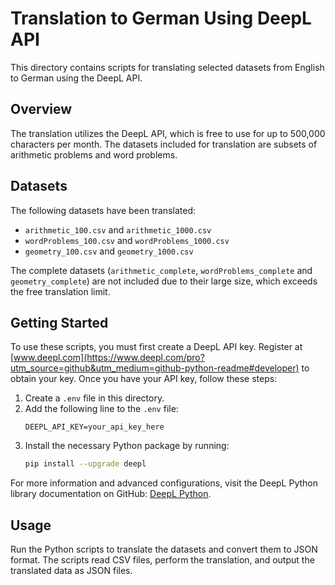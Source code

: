 # Translation to German Using DeepL API

This directory contains scripts for translating selected datasets from English to German using the DeepL API.

## Overview

The translation utilizes the DeepL API, which is free to use for up to 500,000 characters per month. The datasets included for translation are subsets of arithmetic problems and word problems.

## Datasets

The following datasets have been translated:

- `arithmetic_100.csv` and `arithmetic_1000.csv`
- `wordProblems_100.csv` and `wordProblems_1000.csv`
- `geometry_100.csv` and `geometry_1000.csv`

The complete datasets (`arithmetic_complete`, `wordProblems_complete` and `geometry_complete`) are not included due to their large size, which exceeds the free translation limit.

## Getting Started

To use these scripts, you must first create a DeepL API key. Register at [www.deepl.com](https://www.deepl.com/pro?utm_source=github&utm_medium=github-python-readme#developer) to obtain your key. Once you have your API key, follow these steps:

1. Create a `.env` file in this directory.
2. Add the following line to the `.env` file:
   ```
   DEEPL_API_KEY=your_api_key_here
   ```
3. Install the necessary Python package by running:
   ```bash
   pip install --upgrade deepl
   ```

For more information and advanced configurations, visit the DeepL Python library documentation on GitHub: [DeepL Python](https://github.com/DeepLcom/deepl-python?tab=readme-ov-file).

## Usage

Run the Python scripts to translate the datasets and convert them to JSON format. The scripts read CSV files, perform the translation, and output the translated data as JSON files.
